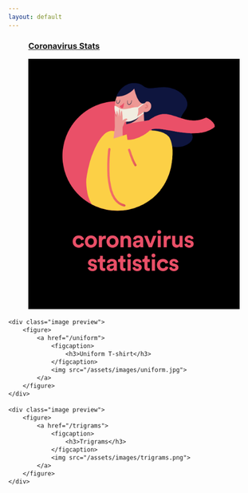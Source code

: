 ```yaml
---
layout: default
---
```


<div class="container">
    <div class="image preview">
        <figure>
            <a href="/coronavirus-stats">
                <figcaption>
                    <h3>Coronavirus Stats</h3>
                </figcaption>
                <img src="/assets/images/coronavirus-stats.png">
            </a>
        </figure>
    </div>

    <div class="image preview">
        <figure>
            <a href="/uniform">
                <figcaption>
                    <h3>Uniform T-shirt</h3>
                </figcaption>
                <img src="/assets/images/uniform.jpg">
            </a>
        </figure>
    </div>

    <div class="image preview">
        <figure>
            <a href="/trigrams">
                <figcaption>
                    <h3>Trigrams</h3>
                </figcaption>
                <img src="/assets/images/trigrams.png">
            </a>
        </figure>
    </div>

</div>
